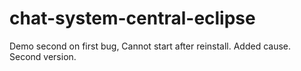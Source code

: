 # chat-system-central-eclipse
Demo second on first bug, Cannot start after reinstall. Added cause.
Second version.
